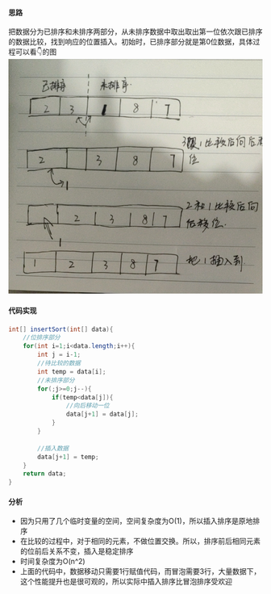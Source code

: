 #### 思路

把数据分为已排序和未排序两部分，从未排序数据中取出取出第一位依次跟已排序的数据比较，找到响应的位置插入。初始时，已排序部分就是第0位数据，具体过程可以看👇的图
![iamge](../picture/插入排序过程.jpeg)


#### 代码实现
```java
int[] insertSort(int[] data){
    //位排序部分
    for(int i=1;i<data.length;i++){
        int j = i-1;
        //待比较的数据
        int temp = data[i];
        //未排序部分
        for(;j>=0;j--){
            if(temp<data[j]){
                //向后移动一位
                data[j+1] = data[j];
            }
        }

        //插入数据
        data[j+1] = temp;
    }
    return data;
}
```

#### 分析
- 因为只用了几个临时变量的空间，空间复杂度为O(1)，所以插入排序是原地排序
- 在比较的过程中，对于相同的元素，不做位置交换。所以，排序前后相同元素的位前后关系不变，插入是稳定排序
- 时间复杂度为O(n^2)
- 上面的代码中，数据移动只需要1行赋值代码，而冒泡需要3行，大量数据下，这个性能提升也是很可观的，所以实际中插入排序比冒泡排序受欢迎